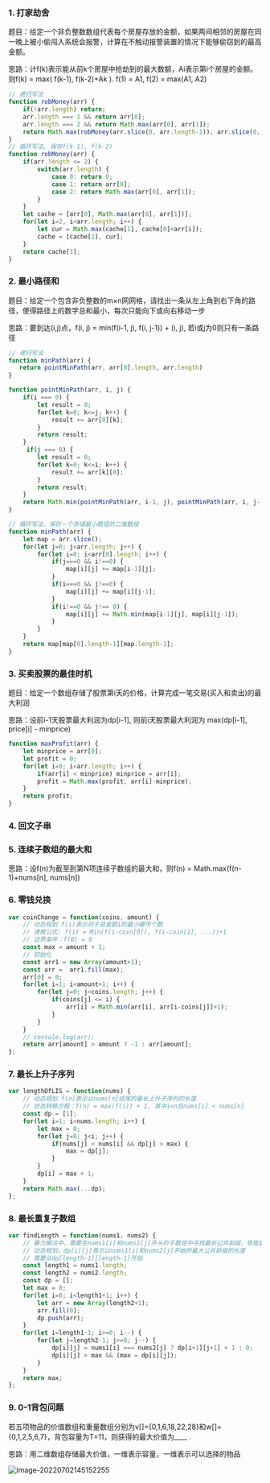 ### 1. 打家劫舍

题目：给定一个非负整数数组代表每个房屋存放的金额，如果两间相邻的房屋在同一晚上被小偷闯入系统会报警，计算在不触动报警装置的情况下能够偷窃到的最高金额。

思路：计f(k)表示能从前k个房屋中抢劫到的最大数额，Ai表示第i个房屋的金额。则f(k) = max( f(k-1), f(k-2)+Ak ). f(1) = A1, f(2) = max(A1, A2)

```js
// 递归写法
function robMoney(arr) {
    if(!arr.length) return;
    arr.length === 1 && return arr[0];
    arr.length === 2 && return Math.max(arr[0], arr[1]);
    return Math.max(robMoney(arr.slice(0, arr.length-1)), arr.slice(0, arr.length-2)+arr[arr.length-1]);
}
// 循环写法, 保存f(k-1), f(k-2)
function robMoney(arr) {
    if(arr.length <= 2) {
        switch(arr.length) {
            case 0: return 0;
            case 1: return arr[0];
            case 2: return Math.max(arr[0], arr[1]);
        }
    }
    let cache = [arr[0], Math.max(arr[0], arr[1])];
    for(let i=2, i<arr.length; i++) {
        let cur = Math.max(cache[1], cache[0]+arr[i]);
        cache = [cache[1], cur];
    }
    return cache[1];
}
```

### 2. 最小路径和

题目：给定一个包含非负整数的m×n网网格，请找出一条从左上角到右下角的路径，使得路径上的数字总和最小，每次只能向下或向右移动一步

思路：要到达(i,j)点，f(i, j) = min(f(i-1, j), f(i, j-1)) + (i, j), 若i或j为0则只有一条路径

```js
// 递归写法
function minPath(arr) {
   return pointMinPath(arr, arr[0].length, arr.length)
}

function pointMinPath(arr, i, j) {
    if(i === 0) {
        let result = 0;
        for(let k=0; k<=j; k++) {
            result += arr[0][k]; 
        }
        return result;
    }
     if(j === 0) {
        let result = 0;
        for(let k=0; k<=i; k++) {
            result += arr[k][0]; 
        }
        return result;
    }
    return Math.min(pointMinPath(arr, i-1, j), pointMinPath(arr, i, j-1)) + arr[i][j];
}

// 循环写法，保存一个存储最小路径的二维数组
function minPath(arr) {
    let map = arr.slice();
    for(let j=0; j<arr.length; j++) {
        for(let i=0; i<arr[0].length; i++) {
            if(j===0 && i!==0) {
                map[i][j] += map[i-1][j]; 
            }
            if(i===0 && j!==0) {
                map[i][j] += map[i][j-1];
            }
            if(i!==0 && j!== 0) {
                map[i][j] += Math.min(map[i-1][j], map[i][j-1]);
            }
        }
    }
    return map[map[0].length-1][map.length-1];
}
```

### 3. 买卖股票的最佳时机

题目：给定一个数组存储了股票第i天的价格，计算完成一笔交易(买入和卖出)的最大利润

思路：设前i-1天股票最大利润为dp[i-1], 则前i天股票最大利润为 max(dp[i-1], price[i] - minprice)

```js
function maxProfit(arr) {
    let minprice = arr[0];
    let profit = 0;
    for(let i=0; i<arr.length; i++) {
        if(arr[i] < minprice) minprice = arr[i];
        profit = Math.max(profit, arr[i]-minprice); 
    }
    return profit;
}
```

### 4. 回文子串

### 5. 连续子数组的最大和

思路：设f(n)为截至到第N项连续子数组的最大和，则f(n) = Math.max(f(n-1)+nums[n], nums[n])

### 6. 零钱兑换

```javascript
var coinChange = function(coins, amount) {
    // 动态规划 f(i)表示对于总金额i的最小硬币个数
    // 递推公式: f(i) = Min(f(i-coin[0]), f(i-coin[1], ...))+1
    // 边界条件：f(0) = 0 
    const max = amount + 1;
    // 初始化
    const arr1 = new Array(amount+1);
    const arr =  arr1.fill(max);
    arr[0] = 0;
    for(let i=1; i<amount+1; i++) {
        for(let j=0; j<coins.length; j++) {
            if(coins[j] <= i) {
                arr[i] = Math.min(arr[i], arr[i-coins[j]]+1);
            }
        }
    }
    // console.log(arr);
    return arr[amount] > amount ? -1 : arr[amount];
};
```

### 7. 最长上升子序列

```js
var lengthOfLIS = function(nums) {
    // 动态规划 f(n)表示以nums[n]结尾的最长上升子序列的长度
    // 状态转移方程：f(n) = max(f(i)) + 1, 其中i<n且nums[i] < nums[n]
    const dp = [1];
    for(let i=1; i<nums.length; i++) {
        let max = 0;
        for(let j=0; j<i; j++) {
            if(nums[j] < nums[i] && dp[j] > max) {
                max = dp[j];
            }
        }
        dp[i] = max + 1;
    }
    return Math.max(...dp);
};
```

### 8. 最长重复子数组

```js
var findLength = function(nums1, nums2) {
    // 暴力解法中，需要在nums1[i]和nums2[j]开头的子数组中寻找最长公共前缀，导致重复比较太多，时间复杂度为O(n^3)
    // 动态规划，dp[i][j]表示以nums1[i]和nums2[j]开始的最大公共前缀的长度
    // 需要从dp[length-1][length-1]开始
    const length1 = nums1.length;
    const length2 = nums2.length;
    const dp = [];
    let max = 0;
    for(let i=0; i<length1+1; i++) {
        let arr = new Array(length2+1);
        arr.fill(0);
        dp.push(arr);
    }
    for(let i=length1-1; i>=0; i--) {
        for(let j=length2-1; j>=0; j--) {
            dp[i][j] = nums1[i] === nums2[j] ? dp[i+1][j+1] + 1 : 0;
            dp[i][j] > max && (max = dp[i][j]);
        }
    }
    return max;
};
```

### 9. 0-1背包问题

若五项物品的价值数组和重量数组分别为v[]={0,1,6,18,22,28}和w[]={0,1,2,5,6,7}，背包容量为T=11，则获得的最大价值为____ .

思路：用二维数组存储最大价值，一维表示容量，一维表示可以选择的物品

![image-20220702145152255](https://picture-1305610595.cos.ap-guangzhou.myqcloud.com/202207021452004.png)

```c++

```

